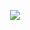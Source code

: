 <p align="center">
  <img src="https://www.mrtredinnick.com/uploads/7/2/1/5/7215292/hero-psychology-in-education-1600_orig.png">
</p>
